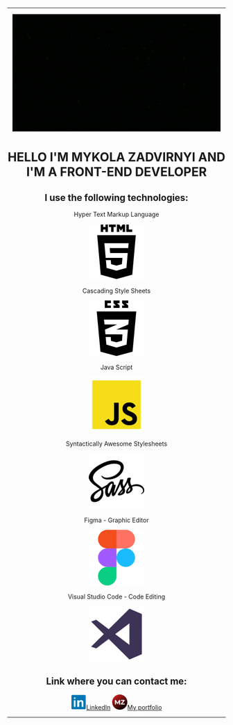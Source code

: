 <div id="header" align="center">
  <hr />
  <img src="./giphy.gif" />
  <h1>HELLO I'M MYKOLA ZADVIRNYI AND I'M A FRONT-END DEVELOPER</h1>
</div>
<div id="main" align="center">
  <h2>I use the following technologies:</h2>
  <p margin-top: 30px>Hyper Text Markup Language</p>
  <img src="./html.png" />
  <p margin-top: 30px>Cascading Style Sheets</p>
  <img src="./css.png" />
  <p margin-top: 30px>Java Script</p>
  <img src="./js.png" />
  <p margin-top: 30px>Syntactically Awesome Stylesheets</p>
  <img src="./sass.png" />
  <p margin-top: 30px>Figma - Graphic Editor</p>
  <img src="./figma.png" />
  <p margin-top: 30px>Visual Studio Code - Code Editing</p>
  <img src="./vs.png" />
</div>
<div id="footer" align="center">
  <h2>Link where you can contact me:</h2>
  <a vertical-align="center" href="https://www.linkedin.com/in/mykola-zadvirnyi/" target:"_blank"><img src="./in.png" width="35px" />LinkedIn</a>
  <a vertical-align="center" href="#!" target:"_blank"><img src="./mz.png" width="35px" />My portfolio</a>
  <hr />
</div>
